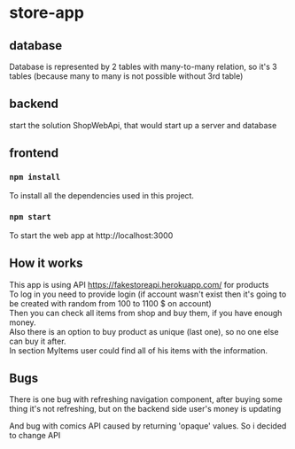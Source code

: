 # store-app

## database
Database is represented by 2 tables with many-to-many relation, so it's 3 tables (because many to many is not possible without 3rd table)

## backend
start the solution ShopWebApi, that would start up a server and database

## frontend
### `npm install`

To install all the dependencies used in this project.

### `npm start`

To start the web app at http://localhost:3000

## How it works
This app is using API https://fakestoreapi.herokuapp.com/ for products  
To log in you need to provide login (if account wasn't exist then it's going to be created with random from 100 to 1100 $ on account)  
Then you can check all items from shop and buy them, if you have enough money.  
Also there is an option to buy product as unique (last one), so no one else can buy it after.  
In section MyItems user could find all of his items with the information.  

## Bugs 
There is one bug with refreshing navigation component, after buying some thing it's not refreshing, but on the backend side user's money is updating

And bug with comics API caused by returning 'opaque' values. So i decided to change API 
